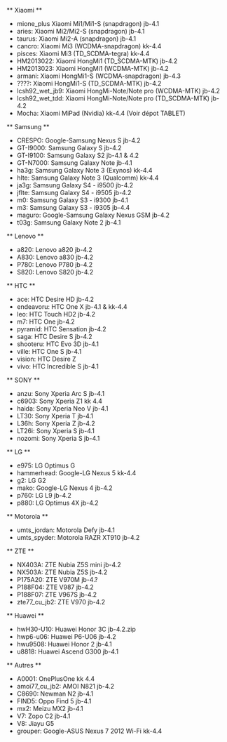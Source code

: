 
** Xiaomi **

* mione_plus Xiaomi Mi1/Mi1-S (snapdragon) jb-4.1
* aries: Xiaomi Mi2/Mi2-S (snapdragon) jb-4.1
* taurus: Xiaomi Mi2-A (snapdragon) jb-4.1
* cancro: Xiaomi Mi3 (WCDMA-snapdragon) kk-4.4
* pisces: Xiaomi Mi3 (TD_SCDMA-tegra) kk-4.4
* HM2013022: Xiaomi HongMi1 (TD_SCDMA-MTK) jb-4.2
* HM2013023: Xiaomi HongMi1 (WCDMA-MTK) jb-4.2
* armani: Xiaomi HongMi1-S (WCDMA-snapdragon) jb-4.3
* ????: Xiaomi HongMi1-S (TD_SCDMA-MTK) jb-4.2
* lcsh92_wet_jb9: Xiaomi HongMi-Note/Note pro (WCDMA-MTK) jb-4.2
* lcsh92_wet_tdd: Xiaomi HongMi-Note/Note pro (TD_SCDMA-MTK) jb-4.2
* Mocha: Xiaomi MiPad (Nvidia) kk-4.4 (Voir dépot TABLET)

** Samsung **

* CRESPO: Google-Samsung Nexus S jb-4.2
* GT-I9000: Samsung Galaxy S jb-4.2
* GT-I9100: Samsung Galaxy S2 jb-4.1 & 4.2
* GT-N7000: Samsung Galaxy Note jb-4.1
* ha3g: Samsung Galaxy Note 3 (Exynos) kk-4.4
* hlte: Samsung Galaxy Note 3 (Qualcomm) kk-4.4
* ja3g: Samsung Galaxy S4 - i9500 jb-4.2
* jflte: Samsung Galaxy S4 - i9505 jb-4.2
* m0: Samsung Galaxy S3 - i9300 jb-4.1
* m3: Samsung Galaxy S3 - i9305 jb-4.4
* maguro: Google-Samsung Galaxy Nexus GSM jb-4.2
* t03g: Samsung Galaxy Note 2 jb-4.1

** Lenovo **

* a820: Lenovo a820 jb-4.2
* A830: Lenovo a830 jb-4.2
* P780: Lenovo P780 jb-4.2
* S820: Lenovo S820 jb-4.2

** HTC **

* ace: HTC Desire HD jb-4.2
* endeavoru: HTC One X jb-4.1 & kk-4.4
* leo: HTC Touch HD2 jb-4.2
* m7: HTC One jb-4.2
* pyramid: HTC Sensation jb-4.2
* saga: HTC Desire S jb-4.2
* shooteru: HTC Evo 3D jb-4.1
* ville: HTC One S jb-4.1
* vision: HTC Desire Z
* vivo: HTC Incredible S jb-4.1

** SONY **

* anzu: Sony Xperia Arc S jb-4.1
* c6903: Sony Xperia Z1 kk 4.4
* haida: Sony Xperia Neo V jb-4.1
* LT30: Sony Xperia T jb-4.1
* L36h: Sony Xperia Z jb-4.2
* LT26i: Sony Xperia S jb-4.1
* nozomi: Sony Xperia S jb-4.1

** LG **

* e975: LG Optimus G
* hammerhead: Google-LG Nexus 5 kk-4.4
* g2: LG G2
* mako: Google-LG Nexus 4 jb-4.2
* p760: LG L9 jb-4.2
* p880: LG Optimus 4X jb-4.2

** Motorola **

* umts_jordan: Motorola Defy jb-4.1
* umts_spyder: Motorola RAZR XT910 jb-4.2

** ZTE **

* NX403A: ZTE Nubia Z5S mini jb-4.2
* NX503A: ZTE Nubia Z5S jb-4.2
* P175A20: ZTE V970M jb-4.?
* P188F04: ZTE V987 jb-4.2
* P188F07: ZTE V967S jb-4.2
* zte77_cu_jb2: ZTE V970 jb-4.2

** Huawei **
* hwH30-U10: Huawei Honor 3C jb-4.2.zip  
* hwp6-u06: Huawei P6-U06 jb-4.2
* hwu9508: Huawei Honor 2 jb-4.1
* u8818: Huawei Ascend G300 jb-4.1

** Autres **

* A0001: OnePlusOne kk 4.4
* amoi77_cu_jb2: AMOI N821 jb-4.2
* C8690: Newman N2 jb-4.1
* FIND5: Oppo Find 5 jb-4.1
* mx2: Meizu MX2 jb-4.1
* V7: Zopo C2 jb-4.1
* V8: Jiayu G5
* grouper: Google-ASUS Nexus 7 2012 Wi-Fi kk-4.4
